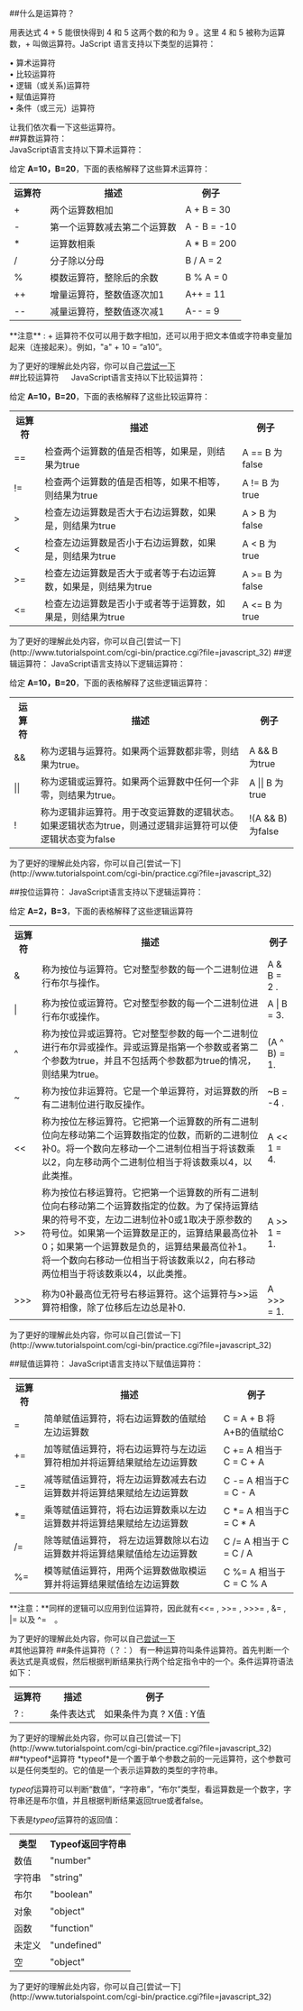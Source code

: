 ##什么是运算符？

用表达式 4 + 5 能很快得到 4 和 5 这两个数的和为 9 。这里 4 和 5 被称为运算数，+ 叫做运算符。JaScript 语言支持以下类型的运算符：
  
•	算术运算符  
•	比较运算符  
•	逻辑（或关系)运算符  
•	赋值运算符  
•	条件（或三元）运算符
  
让我们依次看一下这些运算符。  
##算数运算符：  
JavaScript语言支持以下算术运算符：  

给定 **A=10，B=20**，下面的表格解释了这些算术运算符：  
<table>
<tr><th>运算符</th>	<th>描述</th>	<th>例子</th></tr>
<tr><td>+</td><td>两个运算数相加</td><td>A + B = 30</td></tr>
<tr><td>-</td><td>第一个运算数减去第二个运算数</td><td>A - B = -10</td></tr>
<tr><td>*</td><td>运算数相乘	</td><td>A * B = 200</td></tr>
<tr><td>/</td><td>分子除以分母</td><td>B / A = 2</td></tr>
<tr><td>%</td><td>模数运算符，整除后的余数</td><td>B % A = 0</td></tr>
<tr><td>++</td><td>增量运算符，整数值逐次加1</td><td>A++ = 11</td></tr>
<tr><td>--</td><td>减量运算符，整数值逐次减1</td><td>A-- = 9</td> </tr> 
</table>
**注意** : + 运算符不仅可以用于数字相加，还可以用于把文本值或字符串变量加起来（连接起来）。例如，"a" + 10 = “a10”。  

为了更好的理解此处内容，你可以自己[尝试一下](http://www.tutorialspoint.com/cgi-bin/practice.cgi?file=javascript_32)   
##比较运算符 　
JavaScript语言支持以下比较运算符：  

给定 **A=10，B=20**，下面的表格解释了这些比较运算符：
<table>
<tr><th>运算符</th><th>描述</th><th>例子</th></tr>
<tr><td>==</td>	<td>检查两个运算数的值是否相等，如果是，则结果为true</td>	<td>A == B 为false</td></tr>
<tr><td>!=</td>	<td>检查两个运算数的值是否相等，如果不相等，则结果为true	</td><td>A != B 为true</td></tr>
<tr><td>></td>	<td>检查左边运算数是否大于右边运算数，如果是，则结果为true	</td><td>A > B 为false</td></tr>
<tr><td><	</td><td>检查左边运算数是否小于右边运算数，如果是，则结果为true</td><td>	A < B 为true</td></tr>
<tr><td>>=</td>	<td>检查左边运算数是否大于或者等于右边运算数，如果是，则结果为true</td>	<td>A >= B 为false</td></tr>
<tr><td><=</td><td>	检查左边运算数是否小于或者等于运算数，如果是，则结果为true</td>	<td>A <= B 为true</td></tr>
</table>
为了更好的理解此处内容，你可以自己[尝试一下](http://www.tutorialspoint.com/cgi-bin/practice.cgi?file=javascript_32)  
##逻辑运算符：
JavaScript语言支持以下逻辑运算符：  

给定 **A=10，B=20**，下面的表格解释了这些逻辑运算符：
<table>
<tr><th>运算符</th>	<th>描述</th>	<th>例子</th></tr>
<tr><td>&&	</td><td>称为逻辑与运算符。如果两个运算数都非零，则结果为true。</td><td>	A && B 为true</td></tr>
<tr><td>||	</td><td>称为逻辑或运算符。如果两个运算数中任何一个非零，则结果为true。</td><td>	A || B 为 true</td></tr>
<tr><td>!	</td><td>称为逻辑非运算符。用于改变运算数的逻辑状态。如果逻辑状态为true，则通过逻辑非运算符可以使逻辑状态变为false	</td><td>!(A && B) 为false</td></tr>  
</table>
为了更好的理解此处内容，你可以自己[尝试一下](http://www.tutorialspoint.com/cgi-bin/practice.cgi?file=javascript_32)  

##按位运算符：
JavaScript语言支持以下逻辑运算符：  

给定 **A=2，B=3**，下面的表格解释了这些逻辑运算符
<table class="dataintable">
<tr><th>运算符</th><th>描述</th>	<th>例子</th></tr>
<tr><td>&	</td><td>称为按位与运算符。它对整型参数的每一个二进制位进行布尔与操作。</td><td>	A & B = 2 .</td></tr>
<tr><td>|	</td><td>称为按位或运算符。它对整型参数的每一个二进制位进行布尔或操作。</td><td>	A | B = 3.</td></tr>
<tr><td>^</td>	<td>称为按位异或运算符。它对整型参数的每一个二进制位进行布尔异或操作。异或运算是指第一个参数或者第二个参数为true，并且不包括两个参数都为true的情况，则结果为true。</td><td>	(A ^ B) = 1.</td></tr>
<tr><td>~</td>	<td>称为按位非运算符。它是一个单运算符，对运算数的所有二进制位进行取反操作。</td><td>	~B = -4 .</td>
</tr>
<tr><td><<	</td><td>称为按位左移运算符。它把第一个运算数的所有二进制位向左移动第二个运算数指定的位数，而新的二进制位补0。将一个数向左移动一个二进制位相当于将该数乘以2，向左移动两个二进制位相当于将该数乘以4，以此类推。</td>	<td>A << 1 = 4.</td></tr>
<tr><td>>></td><td>	称为按位右移运算符。它把第一个运算数的所有二进制位向右移动第二个运算数指定的位数。为了保持运算结果的符号不变，左边二进制位补0或1取决于原参数的符号位。如果第一个运算数是正的，运算结果最高位补0；如果第一个运算数是负的，运算结果最高位补1。将一个数向右移动一位相当于将该数乘以2，向右移动两位相当于将该数乘以4，以此类推。</td>	<td>A >> 1 = 1.</td></tr>
<tr><td>>>>	</td><td>称为0补最高位无符号右移运算符。这个运算符与>>运算符相像，除了位移后左边总是补0.	</td><td>A >>> = 1.</td> </tr> 
</table>  
为了更好的理解此处内容，你可以自己[尝试一下](http://www.tutorialspoint.com/cgi-bin/practice.cgi?file=javascript_32)   
 
##赋值运算符：
JavaScript语言支持以下赋值运算符：  
<table>
<tr><th>运算符</th>	<th>描述</th><th>	例子</th></tr>
<tr><td>=	</td><td>简单赋值运算符，将右边运算数的值赋给左边运算数</td>	<td>C = A + B 将A+B的值赋给C</td></tr>
<tr><td>+=	</td><td>加等赋值运算符，将右边运算符与左边运算符相加并将运算结果赋给左边运算数</td><td>	C += A 相当于 C = C + A</td></tr>
<tr><td>-=	</td><td>减等赋值运算符，将左边运算数减去右边运算数并将运算结果赋给左边运算数	</td><td>C -= A 相当于C = C - A</td></tr>
<tr><td>*=	</td><td>乘等赋值运算符，将右边运算数乘以左边运算数并将运算结果赋给左边运算数</td><td>	C *= A 相当于C = C * A</td></tr>
<tr><td>/=	</td> <td>除等赋值运算符， 将左边运算数除以右边运算数并将运算结果赋值给左边运算数</td><td>	C /= A 相当于 C = C / A</td></tr>
<tr><td>%=	</td><td>模等赋值运算符，用两个运算数做取模运算并将运算结果赋值给左边运算数	</td><td>C %= A 相当于 C = C % A </td></tr>
</table>
**注意：**同样的逻辑可以应用到位运算符，因此就有<<= , >>= , >>>= , &= , |= 以及 ^=　。   

为了更好的理解此处内容，你可以自己[尝试一下](http://www.tutorialspoint.com/cgi-bin/practice.cgi?file=javascript_32)  
#其他运算符
##条件运算符（？：）
有一种运算符叫条件运算符。首先判断一个表达式是真或假，然后根据判断结果执行两个给定指令中的一个。条件运算符语法如下：  
<table>
<tr><th>运算符</th>	<th>描述	</th><th>例子</th></tr>
<tr><td>? :	</td><td>条件表达式</td><td>	如果条件为真 ? X值 : Y值 </td> </tr>
</table>
为了更好的理解此处内容，你可以自己[尝试一下](http://www.tutorialspoint.com/cgi-bin/practice.cgi?file=javascript_32)  
##*typeof*运算符
*typeof*是一个置于单个参数之前的一元运算符，这个参数可以是任何类型的。它的值是一个表示运算数的类型的字符串。  

*typeof*运算符可以判断“数值”，“字符串”，“布尔”类型，看运算数是一个数字，字符串还是布尔值，并且根据判断结果返回true或者false。  

下表是*typeof*运算符的返回值：  
<table>
<tr><th>类型	</th><th>Typeof返回字符串</th></tr>
<tr><td>数值	</td><td>"number"</td></tr>
<tr><td>字符串</td>	<td>"string"</td></tr>
<tr><td>布尔	</td><td>"boolean"</td></tr>
<tr><td>对象	</td><td>"object"</td></tr>
<tr><td>函数	</td><td>"function"</td></tr>
<tr><td>未定义</td><td>	"undefined"</td></tr>
<tr><td>空	</td><td>"object" </td></tr> 
</table>
为了更好的理解此处内容，你可以自己[尝试一下](http://www.tutorialspoint.com/cgi-bin/practice.cgi?file=javascript_32)  





